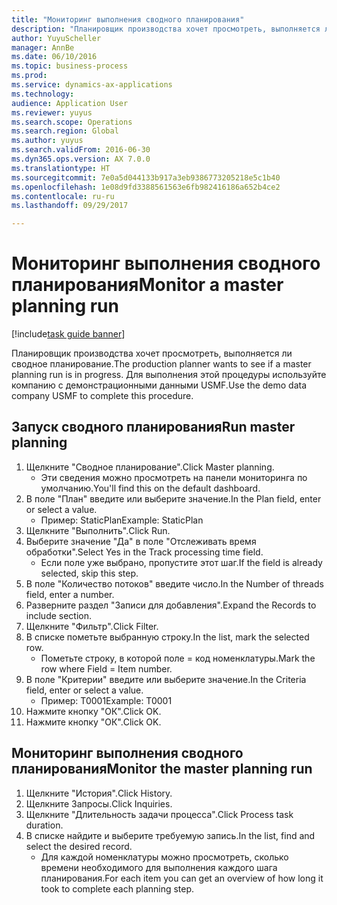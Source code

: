 ```yaml
--- 
title: "Мониторинг выполнения сводного планирования"
description: "Планировщик производства хочет просмотреть, выполняется ли сводное планирование."
author: YuyuScheller
manager: AnnBe
ms.date: 06/10/2016
ms.topic: business-process
ms.prod: 
ms.service: dynamics-ax-applications
ms.technology: 
audience: Application User
ms.reviewer: yuyus
ms.search.scope: Operations
ms.search.region: Global
ms.author: yuyus
ms.search.validFrom: 2016-06-30
ms.dyn365.ops.version: AX 7.0.0
ms.translationtype: HT
ms.sourcegitcommit: 7e0a5d044133b917a3eb9386773205218e5c1b40
ms.openlocfilehash: 1e08d9fd3388561563e6fb982416186a652b4ce2
ms.contentlocale: ru-ru
ms.lasthandoff: 09/29/2017

---
```

# <a name="monitor-a-master-planning-run"></a><span data-ttu-id="18957-103">Мониторинг выполнения сводного планирования</span><span class="sxs-lookup"><span data-stu-id="18957-103">Monitor a master planning run</span></span>

[!include[task guide banner](../../includes/task-guide-banner.md)]

<span data-ttu-id="18957-104">Планировщик производства хочет просмотреть, выполняется ли сводное планирование.</span><span class="sxs-lookup"><span data-stu-id="18957-104">The production planner wants to see if a master planning run is in progress.</span></span> <span data-ttu-id="18957-105">Для выполнения этой процедуры используйте компанию с демонстрационными данными USMF.</span><span class="sxs-lookup"><span data-stu-id="18957-105">Use the demo data company USMF to complete this procedure.</span></span>


## <a name="run-master-planning"></a><span data-ttu-id="18957-106">Запуск сводного планирования</span><span class="sxs-lookup"><span data-stu-id="18957-106">Run master planning</span></span>
1. <span data-ttu-id="18957-107">Щелкните "Сводное планирование".</span><span class="sxs-lookup"><span data-stu-id="18957-107">Click Master planning.</span></span>
    * <span data-ttu-id="18957-108">Эти сведения можно просмотреть на панели мониторинга по умолчанию.</span><span class="sxs-lookup"><span data-stu-id="18957-108">You'll find this on the default dashboard.</span></span>  
2. <span data-ttu-id="18957-109">В поле "План" введите или выберите значение.</span><span class="sxs-lookup"><span data-stu-id="18957-109">In the Plan field, enter or select a value.</span></span>
    * <span data-ttu-id="18957-110">Пример: StaticPlan</span><span class="sxs-lookup"><span data-stu-id="18957-110">Example: StaticPlan</span></span>  
3. <span data-ttu-id="18957-111">Щелкните "Выполнить".</span><span class="sxs-lookup"><span data-stu-id="18957-111">Click Run.</span></span>
4. <span data-ttu-id="18957-112">Выберите значение "Да" в поле "Отслеживать время обработки".</span><span class="sxs-lookup"><span data-stu-id="18957-112">Select Yes in the Track processing time field.</span></span>
    * <span data-ttu-id="18957-113">Если поле уже выбрано, пропустите этот шаг.</span><span class="sxs-lookup"><span data-stu-id="18957-113">If the field is already selected, skip this step.</span></span>  
5. <span data-ttu-id="18957-114">В поле "Количество потоков" введите число.</span><span class="sxs-lookup"><span data-stu-id="18957-114">In the Number of threads field, enter a number.</span></span>
6. <span data-ttu-id="18957-115">Разверните раздел "Записи для добавления".</span><span class="sxs-lookup"><span data-stu-id="18957-115">Expand the Records to include section.</span></span>
7. <span data-ttu-id="18957-116">Щелкните "Фильтр".</span><span class="sxs-lookup"><span data-stu-id="18957-116">Click Filter.</span></span>
8. <span data-ttu-id="18957-117">В списке пометьте выбранную строку.</span><span class="sxs-lookup"><span data-stu-id="18957-117">In the list, mark the selected row.</span></span>
    * <span data-ttu-id="18957-118">Пометьте строку, в которой поле = код номенклатуры.</span><span class="sxs-lookup"><span data-stu-id="18957-118">Mark the row where Field = Item number.</span></span>  
9. <span data-ttu-id="18957-119">В поле "Критерии" введите или выберите значение.</span><span class="sxs-lookup"><span data-stu-id="18957-119">In the Criteria field, enter or select a value.</span></span>
    * <span data-ttu-id="18957-120">Пример: T0001</span><span class="sxs-lookup"><span data-stu-id="18957-120">Example: T0001</span></span>  
10. <span data-ttu-id="18957-121">Нажмите кнопку "OК".</span><span class="sxs-lookup"><span data-stu-id="18957-121">Click OK.</span></span>
11. <span data-ttu-id="18957-122">Нажмите кнопку "OК".</span><span class="sxs-lookup"><span data-stu-id="18957-122">Click OK.</span></span>

## <a name="monitor-the-master-planning-run"></a><span data-ttu-id="18957-123">Мониторинг выполнения сводного планирования</span><span class="sxs-lookup"><span data-stu-id="18957-123">Monitor the master planning run</span></span>
1. <span data-ttu-id="18957-124">Щелкните "История".</span><span class="sxs-lookup"><span data-stu-id="18957-124">Click History.</span></span>
2. <span data-ttu-id="18957-125">Щелкните Запросы.</span><span class="sxs-lookup"><span data-stu-id="18957-125">Click Inquiries.</span></span>
3. <span data-ttu-id="18957-126">Щелкните "Длительность задачи процесса".</span><span class="sxs-lookup"><span data-stu-id="18957-126">Click Process task duration.</span></span>
4. <span data-ttu-id="18957-127">В списке найдите и выберите требуемую запись.</span><span class="sxs-lookup"><span data-stu-id="18957-127">In the list, find and select the desired record.</span></span>
    * <span data-ttu-id="18957-128">Для каждой номенклатуры можно просмотреть, сколько времени необходимого для выполнения каждого шага планирования.</span><span class="sxs-lookup"><span data-stu-id="18957-128">For each item you can get an overview of how long it took to complete each planning step.</span></span>  


